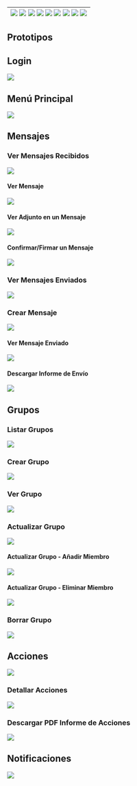 <div align=right>

| [![](https://img.shields.io/badge/-Inicio-FFF?style=flat&logo=Emlakjet&logoColor=black)](/README.md) [![](https://img.shields.io/badge/-Modelo_de_Dominio-FFF?style=flat&logo=LiveChat&logoColor=black)](/docs/modeloDeDominio/) [![](https://img.shields.io/badge/-Actores-FFF?style=flat&logo=openstreetmap&logoColor=black)](/docs/casosDeUso/actores/README.md/) [![](https://img.shields.io/badge/-Casos_De_Uso-FFF?style=flat&logo=openstreetmap&logoColor=black)](/docs/casosDeUso/diagramaCasosDeUso/README.md/) [![](https://img.shields.io/badge/-Detallado_Casos_De_Uso-FFF?style=flat&logo=openstreetmap&logoColor=black)](/docs/casosDeUso/detalladoCasosDeUso/README.md) [![](https://img.shields.io/badge/-Diagrama_De_Contexto-FFF?style=flat&logo=openstreetmap&logoColor=black)](/docs/casosDeUso/diagramaDeContexto/README.md) [![](https://img.shields.io/badge/-Prototipos-FFF?style=flat&logo=openstreetmap&logoColor=black)](/docs/casosDeUso/prototipos/README.md) [![](https://img.shields.io/badge/-Sesiones_de_Requisitado-FFF?style=flat&logo=Proton&logoColor=black)](/docs/sesiones/) [![](https://img.shields.io/badge/-Recursos_Adicionales-FFF?style=flat&logo=Proton&logoColor=black)](/docs/recursos/) |
|-:|

</div>

## Prototipos

## Login

![](./prototipoLogin/prototipoLogin.png)

## Menú Principal

![](./prototipadoMenuPrincipal/prototipoMenuPrincipal.png)

## Mensajes

### Ver Mensajes Recibidos

![](./prototipoMensajes/prototipoMensajesRecibidos.png)

#### Ver Mensaje

![](./prototipoMensajes/prototipoVerMensaje.png)

#### Ver Adjunto en un Mensaje

![](./prototipoMensajes/prototipoAdjunto.png)

#### Confirmar/Firmar un Mensaje

![](./prototipoMensajes/prototipoConfirmarMensaje.png)

### Ver Mensajes Enviados

![](./prototipoMensajes/prototipoMensajesEnviados.png)

### Crear Mensaje

![](./prototipoMensajes/prototipoCrearMensaje.png)

#### Ver Mensaje Enviado

![](./prototipoMensajes/prototipoVerMensajeCreado.png)

#### Descargar Informe de Envío

![](./prototipoMensajes/prototipoInformeEnvio.png)

## Grupos

### Listar Grupos

![](./prototipadoGrupos/prototipoListarGrupos.png)

### Crear Grupo

![](./prototipadoGrupos/prototipoCrearGrupo.png)

### Ver Grupo

![](./prototipadoGrupos/prototipoVerGrupo.png)

### Actualizar Grupo

![](./prototipadoGrupos/prototipoActualizarGrupo.png)

#### Actualizar Grupo - Añadir Miembro

![](./prototipadoGrupos/prototipoActualizarGrupoAñadirMiembro.png)

#### Actualizar Grupo - Eliminar Miembro

![](./prototipadoGrupos/prototipoActualizarGrupoEliminarMiembro.png)

### Borrar Grupo

![](./prototipadoGrupos/prototipoBorrarGrupo.png)

## Acciones

![](./prototipoAcciones/prototipoListarAcciones.png)

### Detallar Acciones

![](./prototipoAcciones/prototipoDetallarAccion.png)

### Descargar PDF Informe de Acciones

![](./prototipoAcciones/prototipoDescargaPDFAuditoria.png)

## Notificaciones

![](./prototipadoNotificaciones/notificaciones.png)